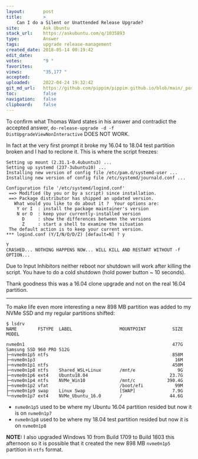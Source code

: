 ```yaml
---
layout:       post
title:        >
    Can I do a Silent or Unattended Release Upgrade?
site:         Ask Ubuntu
stack_url:    https://askubuntu.com/q/1035893
type:         Answer
tags:         upgrade release-management
created_date: 2018-05-14 00:19:42
edit_date:    
votes:        "9 "
favorites:    
views:        "35,177 "
accepted:     
uploaded:     2022-04-24 19:32:42
git_md_url:   https://github.com/pippim/pippim.github.io/blob/main/_posts/2018/2018-05-14-Can-I-do-a-Silent-or-Unattended-Release-Upgrade_.md
toc:          false
navigation:   false
clipboard:    false
---
```


To confirm what Thomas Ward states in his answer and contradict the accepted answer, `do-release-upgrade -d -f DistUpgradeViewNonInteractive` DOES NOT WORK.

In fact at the very first prompt it broke my 16.04 to 18.04 test partition broken and I had to reclone it. This is where the script freezes:

``` 
Setting up mount (2.31.1-0.4ubuntu3) ...
Setting up systemd (237-3ubuntu10) ...
Installing new version of config file /etc/pam.d/systemd-user ...
Installing new version of config file /etc/systemd/journald.conf ...

Configuration file '/etc/systemd/logind.conf'
 ==> Modified (by you or by a script) since installation.
 ==> Package distributor has shipped an updated version.
   What would you like to do about it ?  Your options are:
    Y or I  : install the package maintainer's version
    N or O  : keep your currently-installed version
      D     : show the differences between the versions
      Z     : start a shell to examine the situation
 The default action is to keep your current version.
*** logind.conf (Y/I/N/O/D/Z) [default=N] ? y

Y
CRASHED... NOTHING HAPPENS NOW... WILL KILL AND RESTART WITHOUT -f OPTION...
```

Due to Input Inhibitors neither reboot nor shutdown will work after killing the script. You have to do a cold shutdown (hold power button ~ 10 seconds).

Thank goodness this was a 16.04 clone upgrade and not on the real 16.04 partition.

----------


To make life even more interesting a new 898 MB partition was added to my NVMe SSD and my regular partitions shifted:

``` 
$ lsdrv
NAME        FSTYPE  LABEL                  MOUNTPOINT          SIZE MODEL

nvme0n1                                                        477G Samsung SSD 960 PRO 512G
├─nvme0n1p5 ntfs                                               858M 
├─nvme0n1p3                                                     16M 
├─nvme0n1p1 ntfs                                               450M 
├─nvme0n1p8 ntfs    Shared_WSL+Linux       /mnt/e                9G 
├─nvme0n1p6 ext4    Ubuntu18.04                               23.7G 
├─nvme0n1p4 ntfs    NVMe_Win10             /mnt/c            390.4G 
├─nvme0n1p2 vfat                           /boot/efi            99M 
├─nvme0n1p9 swap    Linux Swap             [SWAP]              7.9G 
└─nvme0n1p7 ext4    NVMe_Ubuntu_16.0       /                  44.6G 
```


- `nvme0n1p5` used to be where my Ubuntu 16.04 partition resided but now it is on `nvme0n1p7`
- `nvme0n1p8` used to be where my 18.04 test partition resided but now it is on `nvme0n1p8`

**NOTE:** I also upgraded Windows 10 from Build 1709 to Build 1803 this afternoon so it is possible that it created the new 898 MB `nvme0n1p5` partition in `ntfs` format.

